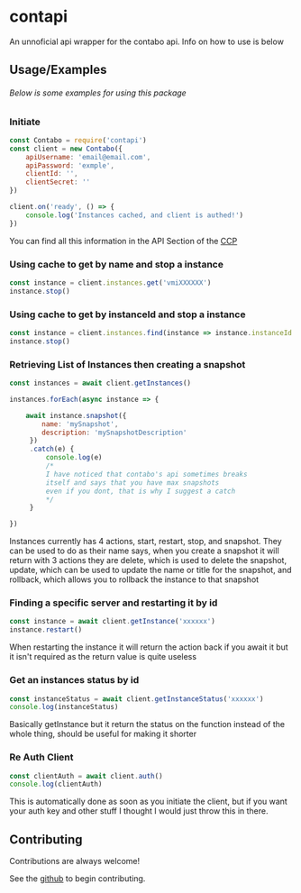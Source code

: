 
# contapi

An unnoficial api wrapper for the contabo api. Info on how to use is below

## Usage/Examples

###### Below is some examples for using this package

### Initiate
```javascript
const Contabo = require('contapi')
const client = new Contabo({
    apiUsername: 'email@email.com',
    apiPassword: 'exmple',
    clientId: '',
    clientSecret: ''
})

client.on('ready', () => {
    console.log('Instances cached, and client is authed!')
})
```

You can find all this information in the API Section of the [CCP](https://my.contabo.com/api/details)

### Using cache to get by name and stop a instance
```javascript
const instance = client.instances.get('vmiXXXXXX')
instance.stop()
```

### Using cache to get by instanceId and stop a instance
```javascript
const instance = client.instances.find(instance => instance.instanceId == 'xxxxxxx')
instance.stop()
```

### Retrieving List of Instances then creating a snapshot
```javascript
const instances = await client.getInstances()

instances.forEach(async instance => {

    await instance.snapshot({
        name: 'mySnapshot',
        description: 'mySnapshotDescription'
     })
     .catch(e) {
         console.log(e)
         /*
         I have noticed that contabo's api sometimes breaks
         itself and says that you have max snapshots
         even if you dont, that is why I suggest a catch
         */
     }

})
```

Instances currently has 4 actions, start, restart, stop, and snapshot. They can be used to do as their name says, when you create a snapshot it will return with 3 actions they are delete, which is used to delete the snapshot, update, which can be used to update the name or title for the snapshot, and rollback, which allows you to rollback the instance to that snapshot

### Finding a specific server and restarting it by id
```javascript
const instance = await client.getInstance('xxxxxx')
instance.restart() 


```

When restarting the instance it will return the action back if you await it but it isn't required as the return value is quite useless

### Get an instances status by id
```javascript
const instanceStatus = await client.getInstanceStatus('xxxxxx')
console.log(instanceStatus)

```

Basically getInstance but it return the status on the function instead of the whole thing, should be useful for making it shorter

### Re Auth Client
```javascript
const clientAuth = await client.auth()
console.log(clientAuth)
```

This is automatically done as soon as you initiate the client, but if you want your auth key and other stuff I thought I would just throw this in there.
## Contributing

Contributions are always welcome!

See the [github](https://github.com/ArDevy/contabo) to begin contributing.

